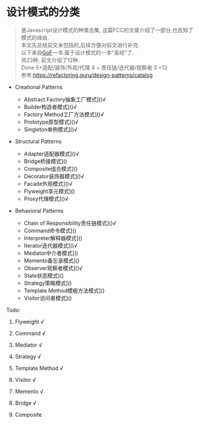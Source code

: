 # 设计模式的分类
> 是Javascript设计模式的种类合集, 这篇FCC的文章介绍了一部分,也告知了模式的缘由.  
> 本文先总结前文未包括的,后续方便对前文进行补充.  
> 以下来自[GoF](http://www.javier8a.com/itc/bd1/articulo.pdf)一书.属于设计模式的一本"圣经"了.  
> 共23种, 前文介绍了12种.  
> Done 5+适配/装饰/外观/代理 4 + 责任链/迭代器/观察者 3 =12  
> 参考:https://refactoring.guru/design-patterns/catalog

* Creational Patterns
    * Abstract Factory抽象工厂模式]()√
    * Builder构造者模式]()√
    * Factory Method工厂方法模式]()√
    * Prototype原型模式]()√
    * Singleton单例模式]()√
* Structural Patterns
    * Adapter适配器模式]()√
    * Bridge桥接模式]()
    * Composite组合模式]()
    * Decorator装饰器模式]()√
    * Facade外观模式]()√
    * Flyweight享元模式]()
    * Proxy代理模式]()√ 

* Behavioral Patterns
    * Chain of Responsibility责任链模式]()√
    * Command命令模式]()
    * Interpreter解释器模式]()
    * Iterator迭代器模式]()√
    * Mediator中介者模式]()
    * Memento备忘录模式]()
    * Observer观察者模式]()√
    * State状态模式]()
    * Strategy策略模式]()
    * Template Method模板方法模式]()
    * Visitor访问者模式]()

Todo:
1. Flyweight √
2. Command √
3. Mediator √
4. Strategy √
5. Template Method √
6. Visitor √
7. Memento √

8. Bridge √
9. Composite








